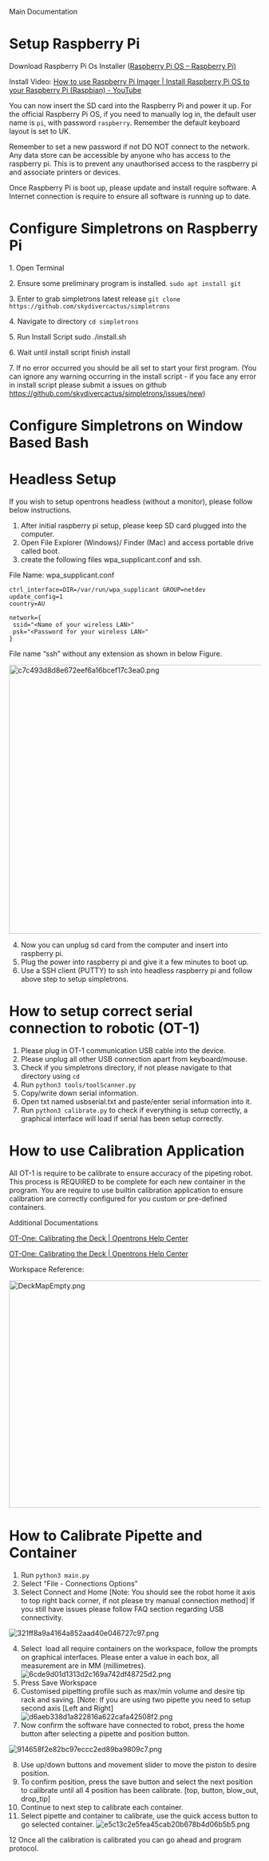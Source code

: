 Main Documentation

# Setup Raspberry Pi

Download Raspberry Pi Os Installer ([Raspberry Pi OS – Raspberry Pi)](https://www.raspberrypi.org/software/)

Install Video: [How to use Raspberry Pi Imager | Install Raspberry Pi OS to your Raspberry Pi (Raspbian) - YouTube](https://www.youtube.com/watch?v=ntaXWS8Lk34)

You can now insert the SD card into the Raspberry Pi and power it up. For the official Raspberry Pi OS, if you need to manually log in, the default user name is `pi`, with password `raspberry`. Remember the default keyboard layout is set to UK.

Remember to set a new password if not DO NOT connect to the network. Any data store can be accessible by anyone who has access to the raspberry pi. This is to prevent any unauthorised access to the raspberry pi and associate printers or devices.

Once Raspberry Pi is boot up, please update and install require software. A Internet connection is require to ensure all software is running up to date.

# Configure Simpletrons on Raspberry Pi

1\. Open Terminal

2\. Ensure some preliminary program is installed. `sudo apt install git `

3\. Enter to grab simpletrons latest release `git clone https://github.com/skydivercactus/simpletrons`

4\. Navigate to directory `cd simpletrons`

5\. Run Install Script sudo ./install.sh

6\. Wait until install script finish install

7\. If no error occurred you should be all set to start your first program. (You can ignore any warning occurring in the install script - if you face any error in install script please submit a issues on github https://github.com/skydivercactus/simpletrons/issues/new)

# Configure Simpletrons on Window Based Bash

# Headless Setup

If you wish to setup opentrons headless (without a monitor), please follow below instructions.

1.  After initial raspberry pi setup, please keep SD card plugged into the computer.
2.  Open File Explorer (Windows)/ Finder (Mac) and access portable drive called boot.
3.  create the following files wpa_supplicant.conf and ssh.

File Name: wpa_supplicant.conf

```
ctrl_interface=DIR=/var/run/wpa_supplicant GROUP=netdev
update_config=1
country=AU

network={
 ssid="<Name of your wireless LAN>"
 psk="<Password for your wireless LAN>"
}
```

File name “ssh” without any extension as shown in below Figure.

<img src="https://github.com/skydivercactus/simpletrons/blob/master/docs/images/a16c2a3c9345407ea3bb369447e41763.png" alt="c7c493d8d8e672eef6a16bcef17c3ea0.png" width="687" height="537" class="jop-noMdConv">

4.  Now you can unplug sd card from the computer and insert into raspberry pi.
5.  Plug the power into raspberry pi and give it a few minutes to boot up.
6.  Use a SSH client (PUTTY) to ssh into headless raspberry pi and follow above step to setup simpletrons.

# How to setup correct serial connection to robotic (OT-1)

1.  Please plug in OT-1 communication USB cable into the device.
2.  Please unplug all other USB connection apart from keyboard/mouse.
3.  Check if you simpletrons directory, if not please navigate to that directory using `cd`
4.  Run `python3 tools/toolScanner.py`
5.  Copy/write down serial information.
6.  Open txt named usbserial.txt and paste/enter serial information into it.
7.  Run `python3 calibrate.py` to check if everything is setup correctly, a graphical interface will load if serial has been setup correctly.

# How to use Calibration Application

All OT-1 is require to be calibrate to ensure accuracy of the pipeting robot. This process is REQUIRED to be complete for each new container in the program. You are require to use builtin calibration application to ensure calibration are correctly configured for you custom or pre-defined containers.

Additional Documentations

[OT-One: Calibrating the Deck | Opentrons Help Center](https://support.opentrons.com/en/articles/689977-ot-one-calibrating-the-deck)

[OT-One: Calibrating the Deck | Opentrons Help Center](https://support.opentrons.com/en/articles/689977-ot-one-calibrating-the-deck)

Workspace Reference:

<img src="https://github.com/skydivercactus/simpletrons/blob/master/docs/images/e17a72de9ca94c739ea3faaf78acb5a6.png" alt="DeckMapEmpty.png" width="509" height="454" class="jop-noMdConv">

# How to Calibrate Pipette and Container

1.  Run `python3 main.py`
2.  Select “File - Connections Options”
3.  Select Connect and Home \[Note: You should see the robot home it axis to top right back corner, if not please try manual connection method\] If you still have issues please follow FAQ section regarding USB connectivity.

![321ff8a9a4164a852aad40e046727c97.png](https://github.com/skydivercactus/simpletrons/blob/master/docs/images/d93b50c6150d48ccb0880b7308796afa.png)

4.  Select  load all require containers on the workspace, follow the prompts on graphical interfaces. Please enter a value in each box, all measurement are in MM (millimetres). ![6cde9d01d1313d2c169a742df48725d2.png](https://github.com/skydivercactus/simpletrons/blob/master/docs/images/ca5b8a97cbaa4ccc8685adcdde9b4c55.png)
5.  Press Save Workspace
6.  Customised pipetting profile such as max/min volume and desire tip rack and saving. \[Note: If you are using two pipette you need to setup second axis \[Left and Right\] ![d6aeb338d1a822816a622cafa42508f2.png](https://github.com/skydivercactus/simpletrons/blob/master/docs/images/b53ba53889db42f1bb53c4408a39a620.png)
7.  Now confirm the software have connected to robot, press the home button after selecting a pipette and position button.

![914658f2e82bc97eccc2ed89ba9809c7.png](https://github.com/skydivercactus/simpletrons/blob/master/docs/images/dca0a90214af4571a00c417a702c2f3b.png)

8.  Use up/down buttons and movement slider to move the piston to desire position.
9.  To confirm position, press the save button and select the next position to calibrate until all 4 position has been calibrate. \[top, button, blow\_out, drop\_tip\]
10. Continue to next step to calibrate each container. 
11. Select pipette and container to calibrate, use the quick access button to go selected container. ![e5c13c2e5fea45cab20b678b4d06b5b5.png](https://github.com/skydivercactus/simpletrons/blob/master/docs/images/fd1fddc741604ef3bc18a07a2f068376.png) 

12 Once all the calibration is calibrated you can go ahead and program protocol.
